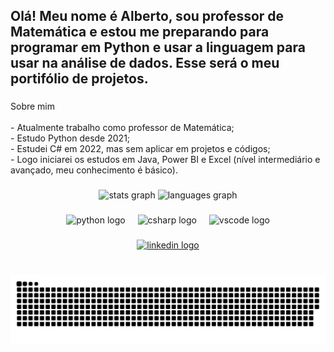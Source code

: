 <h2 align="left">Olá! Meu nome é Alberto, sou professor de Matemática e estou me preparando para programar em Python e usar a linguagem para usar na análise de dados. Esse será o meu portifólio de projetos.</h2>

###

<p align="left">Sobre mim<br><br>- Atualmente trabalho como professor de Matemática;<br>- Estudo Python desde 2021;<br>- Estudei C# em 2022, mas sem aplicar em projetos e códigos;<br>- Logo iniciarei os estudos em Java, Power BI e Excel (nível intermediário e avançado, meu conhecimento é básico).</p>

###

<div align="center">
  <img src="https://github-readme-stats.vercel.app/api?username=albertosaldanha&hide_title=false&hide_rank=false&show_icons=true&include_all_commits=true&count_private=true&disable_animations=false&theme=dracula&locale=en&hide_border=false" height="150" alt="stats graph"  />
  <img src="https://github-readme-stats.vercel.app/api/top-langs?username=albertosaldanha&locale=en&hide_title=false&layout=compact&card_width=320&langs_count=5&theme=dracula&hide_border=false" height="150" alt="languages graph"  />
</div>

###

<div align="center">
  <img src="https://cdn.jsdelivr.net/gh/devicons/devicon/icons/python/python-original.svg" height="30" alt="python logo"  />
  <img width="12" />
  <img src="https://cdn.jsdelivr.net/gh/devicons/devicon/icons/csharp/csharp-original.svg" height="30" alt="csharp logo"  />
  <img width="12" />
  <img src="https://cdn.jsdelivr.net/gh/devicons/devicon/icons/vscode/vscode-original.svg" height="30" alt="vscode logo"  />
</div>

###

<div align="center">
  <a href="https://www.linkedin.com/in/albertosaldanha/" target="_blank">
    <img src="https://img.shields.io/static/v1?message=LinkedIn&logo=linkedin&label=&color=0077B5&logoColor=white&labelColor=&style=for-the-badge" height="35" alt="linkedin logo"  />
  </a>
</div>

###

<br clear="both">

<img src="https://raw.githubusercontent.com/albertosaldanha/albertosaldanha/output/snake.svg" alt="Snake animation" />

###
